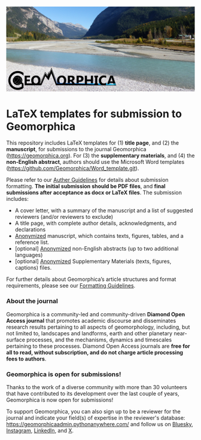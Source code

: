 ![alt text](homepageImage_en_US.png)

# LaTeX templates for submission to Geomorphica
This repository includes LaTeX templates for (1) **title page**, and (2) the **manuscript**, for submissions to the journal Geomorphica (https://geomorphica.org). For (3) the **supplementary materials**, and (4) the **non-English abstract**, authors should use the Microsoft Word templates (https://github.com/Geomorphica/Word_template.git).

Please refer to our [Auther Guidelines](https://journals.psu.edu/geomorphica/authorguidelines) for details about submission formatting. **The initial submission should be PDF files**, and **final submissions after acceptance as docx or LaTeX files**. The submission includes:
* A cover letter, with a summary of the manuscript and a list of suggested reviewers (and/or reviewers to exclude)
* A title page, with complete author details, acknowledgments, and declarations
* [Anonymized](https://journals.psu.edu/geomorphica/Anonymization) manuscript, which contains texts, figures, tables, and a reference list.
* [optional] [Anonymized](https://journals.psu.edu/geomorphica/Anonymization) non-English abstracts (up to two additional languages)
* [optional] [Anonymized](https://journals.psu.edu/geomorphica/Anonymization) Supplementary Materials (texts, figures, captions) files.

For further details about Geomorphica’s article structures and format requirements, please see our [Formatting Guidelines](https://journals.psu.edu/geomorphica/formatting).

### About the journal
Geomorphica is a community-led and community-driven **Diamond Open Access journal** that promotes academic discourse and disseminates research results pertaining to all aspects of geomorphology, including, but not limited to, landscapes and landforms, earth and other planetary near-surface processes, and the mechanisms, dynamics and timescales pertaining to these processes. Diamond Open Access journals are **free for all to read, without subscription, and do not charge article processing fees to authors**.

### Geomorphica is open for submissions!

Thanks to the work of a diverse community with more than 30 volunteers that have contributed to its development over the last couple of years, Geomorphica is now open for submissions!

To support Geomorphica, you can also sign up to be a reviewer for the journal and indicate your field(s) of expertise in the reviewer's database: https://geomorphicaadmin.pythonanywhere.com/ and follow us on [Bluesky](https://bsky.app/profile/geomorphica.bsky.social), [Instagram](https://bsky.app/profile/geomorphica.bsky.social), [LinkedIn](https://www.linkedin.com/company/geomorphica/), and [X](https://x.com/Geomorphica).

